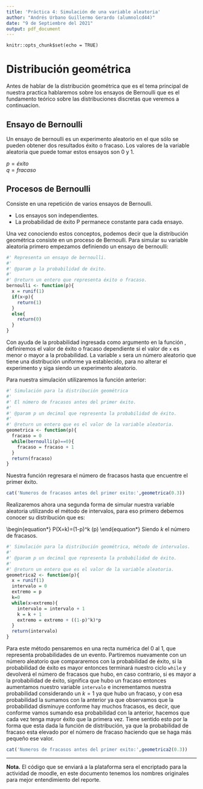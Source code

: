 ```yaml
---
title: 'Práctica 4: Simulación de una variable aleatoria'
author: "Andrés Urbano Guillermo Gerardo (alumnolcd44)"
date: "9 de Septiembre del 2021"
output: pdf_document
---
```


```{r setup, include=FALSE}
knitr::opts_chunk$set(echo = TRUE)
```
# Distribución geométrica

Antes de hablar de la distribución geométrica que es el tema principal de nuestra practica hablaremos sobre los ensayos de Bernoulli que es el fundamento teórico sobre las distribuciones discretas que veremos a continuacion.

## Ensayo de Bernoulli
Un ensayo de bernoulli es un experimento aleatorio en el que sólo se pueden obtener dos resultados éxito o fracaso. Los valores de la variable aleatoria que puede tomar estos ensayos son 0 y 1.

$p=éxito$\
$q=fracaso$

## Procesos de Bernoulli
Consiste en una repetición de varios ensayos de Bernoulli.

* Los ensayos son independientes.
* La probabilidad de éxito P permanece constante para cada ensayo.

Una vez conociendo estos conceptos, podemos decir que la distribución geométrica consiste en un proceso de Bernoulli. Para simular su variable aleatoria primero empezamos definiendo un ensayo de bernoulli:

```R
#' Representa un ensayo de bernoulli.
#'
#' @param p la probabilidad de éxito.
#'
#' @return un entero que representa éxito o fracaso.
bernoulli <- function(p){
  x = runif(1)
  if(x<p){
    return(1)
  }
  else{
    return(0)
  }
}
```

Con ayuda de la probabilidad ingresada como argumento en la función , definiremos el valor de éxito o fracaso dependiente si el valor de `x` es menor o mayor a la probabilidad. La variable `x` sera un número aleatorio que tiene una distribución uniforme ya establecido, para no alterar el experimento y siga siendo un experimento aleatorio.

Para nuestra simulación utilizaremos la función anterior:
```R
#' Simulación para la distribución geométrica
#' 
#' El número de fracasos antes del primer éxito.
#' 
#' @param p un decimal que representa la probabilidad de éxito.
#'
#' @return un entero que es el valor de la variable aleatoria.
geometrica <- function(p){
  fracaso = 0
  while(bernoulli(p)==0){
    fracaso = fracaso + 1
  }
  return(fracaso)
}
```

Nuestra función regresara el número de fracasos hasta que encuentre el primer éxito.

```R
cat('Numeros de fracasos antes del primer exito:',geometrica(0.3))
```

Realizaremos ahora una segunda forma de simular nuestra variable aleatoria utilizando el método de intervalos, para eso primero debemos conocer su distribución que es:

\begin{equation*}
    P(X=k)=(1-p)^k (p)
\end{equation*}
Siendo $k$ el número de fracasos.

```R
#' Simulación para la distribución geométrica, método de intervalos.
#'
#' @param p un decimal que representa la probabilidad de éxito.
#'
#' @return un entero que es el valor de la variable aleatoria.
geometrica2 <- function(p){
  x = runif(1)
  intervalo = 0
  extremo = p
  k=0
  while(x>extremo){
    intervalo = intervalo + 1
    k = k + 1
    extremo = extremo + ((1-p)^k)*p
  }
  return(intervalo)
}
```

Para este método pensaremos en una recta numérica del 0 al 1, que representa probabilidades de un evento. Partiremos nuevamente con un número aleatorio que compararemos con la probabilidad de éxito, si la probabilidad de éxito es mayor entonces terminará nuestro ciclo `while` y devolverá el número de fracasos que hubo, en caso contrario, si es mayor a la probabilidad de éxito, significa que hubo un fracaso entonces aumentamos nuestro variable `intervalo` e incrementamos nuestra probabilidad considerando un $k=1$ ya que hubo un fracaso, y con esa probabilidad la sumamos con la anterior ya que observamos que la probabilidad disminuye conforme hay muchos fracasos, es decir, que conforme vamos sumando esa probabilidad con la anterior, hacemos que cada vez tenga mayor éxito que la primera vez. Tiene sentido esto por la forma que esta dada la función de distribución, ya que la probabilidad de fracaso esta elevado por el número de fracaso haciendo que se haga más pequeño ese valor.
```R
cat('Numeros de fracasos antes del primer exito:',geometrica2(0.3))
```

---

**Nota.** El código que se enviará a la plataforma sera el encriptado para la actividad de moodle, en este documento tenemos los nombres originales para mejor entendimiento del reporte.




